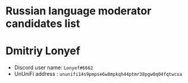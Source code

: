 # Russian language moderator candidates list

# Dmitriy Lonyef
- Discord user name: `Lonyef#6662`
- UnUniFi address : `ununifi14s9pmpse6w8mpkqh44ptmr38pgw0q04fqtwcxa`
